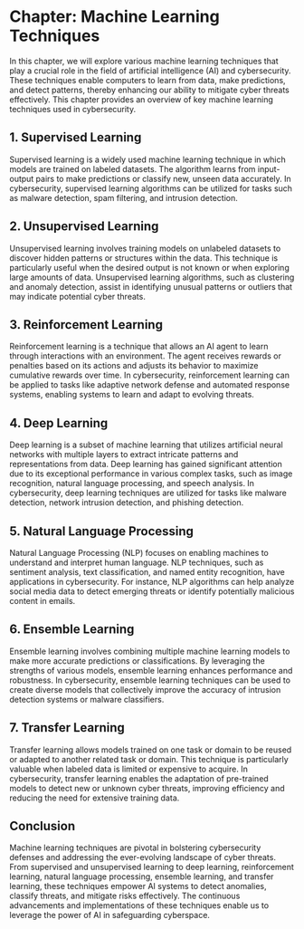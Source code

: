 Chapter: Machine Learning Techniques
====================================

In this chapter, we will explore various machine learning techniques that play a crucial role in the field of artificial intelligence (AI) and cybersecurity. These techniques enable computers to learn from data, make predictions, and detect patterns, thereby enhancing our ability to mitigate cyber threats effectively. This chapter provides an overview of key machine learning techniques used in cybersecurity.

**1. Supervised Learning**
--------------------------

Supervised learning is a widely used machine learning technique in which models are trained on labeled datasets. The algorithm learns from input-output pairs to make predictions or classify new, unseen data accurately. In cybersecurity, supervised learning algorithms can be utilized for tasks such as malware detection, spam filtering, and intrusion detection.

**2. Unsupervised Learning**
----------------------------

Unsupervised learning involves training models on unlabeled datasets to discover hidden patterns or structures within the data. This technique is particularly useful when the desired output is not known or when exploring large amounts of data. Unsupervised learning algorithms, such as clustering and anomaly detection, assist in identifying unusual patterns or outliers that may indicate potential cyber threats.

**3. Reinforcement Learning**
-----------------------------

Reinforcement learning is a technique that allows an AI agent to learn through interactions with an environment. The agent receives rewards or penalties based on its actions and adjusts its behavior to maximize cumulative rewards over time. In cybersecurity, reinforcement learning can be applied to tasks like adaptive network defense and automated response systems, enabling systems to learn and adapt to evolving threats.

**4. Deep Learning**
--------------------

Deep learning is a subset of machine learning that utilizes artificial neural networks with multiple layers to extract intricate patterns and representations from data. Deep learning has gained significant attention due to its exceptional performance in various complex tasks, such as image recognition, natural language processing, and speech analysis. In cybersecurity, deep learning techniques are utilized for tasks like malware detection, network intrusion detection, and phishing detection.

**5. Natural Language Processing**
----------------------------------

Natural Language Processing (NLP) focuses on enabling machines to understand and interpret human language. NLP techniques, such as sentiment analysis, text classification, and named entity recognition, have applications in cybersecurity. For instance, NLP algorithms can help analyze social media data to detect emerging threats or identify potentially malicious content in emails.

**6. Ensemble Learning**
------------------------

Ensemble learning involves combining multiple machine learning models to make more accurate predictions or classifications. By leveraging the strengths of various models, ensemble learning enhances performance and robustness. In cybersecurity, ensemble learning techniques can be used to create diverse models that collectively improve the accuracy of intrusion detection systems or malware classifiers.

**7. Transfer Learning**
------------------------

Transfer learning allows models trained on one task or domain to be reused or adapted to another related task or domain. This technique is particularly valuable when labeled data is limited or expensive to acquire. In cybersecurity, transfer learning enables the adaptation of pre-trained models to detect new or unknown cyber threats, improving efficiency and reducing the need for extensive training data.

**Conclusion**
--------------

Machine learning techniques are pivotal in bolstering cybersecurity defenses and addressing the ever-evolving landscape of cyber threats. From supervised and unsupervised learning to deep learning, reinforcement learning, natural language processing, ensemble learning, and transfer learning, these techniques empower AI systems to detect anomalies, classify threats, and mitigate risks effectively. The continuous advancements and implementations of these techniques enable us to leverage the power of AI in safeguarding cyberspace.
